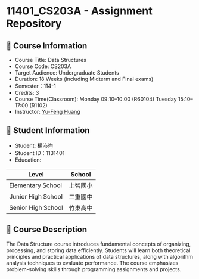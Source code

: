 # 11401_CS203A - Assignment Repository

## 📘 Course Information
- Course Title: Data Structures
- Course Code: CS203A
- Target Audience: Undergraduate Students
- Duration: 18 Weeks (including Midterm and Final exams)
- Semester：114-1
- Credits: 3
- Course Time(Classroom):
Monday 09:10–10:00 (R60104)
Tuesday 15:10–17:00 (R1102)
- Instructor: [Yu-Feng Huang](https://github.com/yfhuang)

## 👤 Student Information
- Student: 楊沁昀
- Student ID：1131401
- Education:

| Level             | School   |
|-------------------|----------|
| Elementary School | 上智國小 |
| Junior High School| 二重國中 |
| Senior High School| 竹東高中 |

## 📂 Course Description
The Data Structure course introduces fundamental concepts of organizing, processing, and storing data efficiently. Students will learn both theoretical principles and practical applications of data structures, along with algorithm analysis techniques to evaluate performance. The course emphasizes problem-solving skills through programming assignments and projects.
